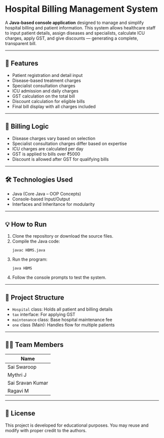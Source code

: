 
# Hospital Billing Management System

A **Java-based console application** designed to manage and simplify hospital billing and patient information. This system allows healthcare staff to input patient details, assign diseases and specialists, calculate ICU charges, apply GST, and give discounts — generating a complete, transparent bill.

---

## 🚀 Features

- Patient registration and detail input
- Disease-based treatment charges
- Specialist consultation charges
- ICU admission and daily charges
- GST calculation on the total bill
- Discount calculation for eligible bills
- Final bill display with all charges included

---

## 🧮 Billing Logic

- Disease charges vary based on selection
- Specialist consultation charges differ based on expertise
- ICU charges are calculated per day
- GST is applied to bills over ₹5000
- Discount is allowed after GST for qualifying bills

---

## 🛠️ Technologies Used

- Java (Core Java – OOP Concepts)
- Console-based Input/Output
- Interfaces and Inheritance for modularity

---
## 💡 How to Run

1. Clone the repository or download the source files.
2. Compile the Java code:
   ```
   javac HBMS.java
   ```
3. Run the program:
   ```
   java HBMS
   ```
4. Follow the console prompts to test the system.
---

## 📂 Project Structure

- `Hospital` class: Holds all patient and billing details
- `tax` interface: For applying GST
- `maintenance` class: Base hospital maintenance fee
- `one` class (Main): Handles flow for multiple patients

---

## 👨‍💻 Team Members

| Name              | 
|-------------------|
| Sai Swaroop       |
| Mythri J          | 
| Sai Sravan Kumar  |   
| Ragavi M          | 

---

## 📄 License

This project is developed for educational purposes. You may reuse and modify with proper credit to the authors.
